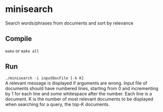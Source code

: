 # minisearch
Search words/phrases from documents and sort by relevance

## Compile
`make` or `make all`

## Run
`./minisearch -i inputDocFile [-k K]`  
A relevant message is displayed if arguments are wrong. Input file of documents should have numbered lines, starting from 0 and incrementing by 1 for each line and some whitespace after the number. Each line is a document. K is the number of most relevant documents to be displayed when searching for a query, the top-K documents.
